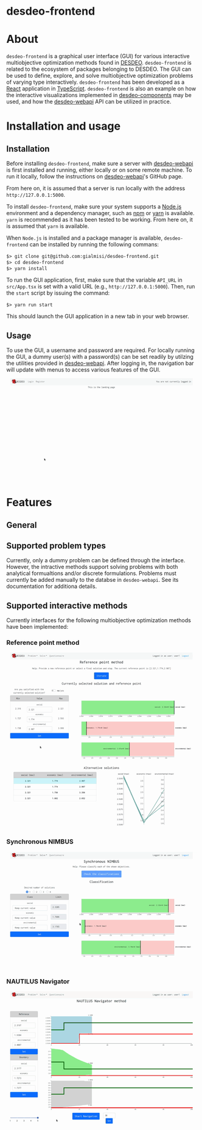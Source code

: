 # desdeo-frontend

# About

`desdeo-frontend` is a graphical user interface (GUI) for various interactive multiobjective
optimization methods found in [DESDEO](https://desdeo.it.jyu.fi/).
`desdeo-frontend` is related to the ecosystem of packages
belonging to DESDEO. The GUI can be used to define, explore, and solve multiobjective optimization
problems of varying type interactively. `desdeo-frontend` has been developed as a [React](https://reactjs.org/) application
in [TypeScript](https://www.typescriptlang.org/). `desdeo-frontend` is also an example on how the
interactive visualizations implemented in [desdeo-components](https://github.com/gialmisi/desdeo-components)
may be used, and how the [desdeo-webapi](https://github.com/gialmisi/desdeo-webapi)
API can be utilized in practice.

# Installation and usage

## Installation

Before installing `desdeo-frontend`, make sure a server with
[desdeo-webapi](https://github.com/gialmisi/desdeo-webapi) is first
installed and running, either locally or on some remote machine. To run it locally, follow the instructions
on [desdeo-webapi](https://github.com/gialmisi/desdeo-webapi)'s GitHub page.

From here on, it is assumed that a server is run locally with the address `http://127.0.0.1:5000`.

To install ``desdeo-frontend``, make sure your system supports a [Node.js](https://nodejs.org/en/) environment and a
dependency manager, such as [npm](https://docs.npmjs.com/cli/v7/commands/npm) or [yarn](https://yarnpkg.com/) is available.
`yarn` is recommended as it has been tested to be working. From here on, it is assumed that `yarn` is available.

When `Node.js` is installed and a package manager is available, `desdeo-frontend` can be installed by running the
following commans:

```
$> git clone git@github.com:gialmisi/desdeo-frontend.git
$> cd desdeo-frontend
$> yarn install 
```

To run the GUI application, first, make sure that the variable `API_URL` in `src/App.tsx` is set with a valid URL
(e.g., `http://127.0.0.1:5000`). Then, run the `start` script by issuing the command:

```
$> yarn run start
```

This should launch the GUI application in a new tab in your web browser.

## Usage

To use the GUI, a username and password are required. For locally running the GUI, a dummy user(s) with a password(s) can
be set readily by utilzing the utilities provided in [desdeo-webapi](git@github.com:gialmisi/desdeo-frontend.git).
After logging in, the navigation bar will update with menus to access various features of the GUI.

![login](./resources/login.gif)


# Features

## General

## Supported problem types

Currently, only a dummy problem can be defined through the interface. However, the intractive methods support
solving problems with both analytical formualtions and/or discrete formulations. Problems must currently be added
manually to the databse in `desdeo-webapi`. See its documentation for additiona details. 

## Supported interactive methods
Currently interfaces for the following multiobjective optimization methods have been implemented:

### Reference point method

![reference-point-method](./resources/rpm.gif)

### Synchronous NIMBUS

![synchronous-nimbus](./resources/nimbus.gif)

### NAUTILUS Navigator

![nautilus-navigator](./resources/nautnav.gif)

